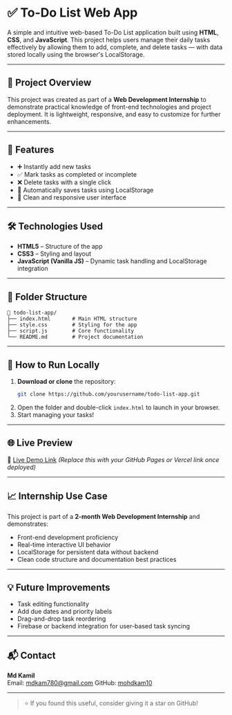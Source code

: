 # ✅ To-Do List Web App

A simple and intuitive web-based To-Do List application built using **HTML**, **CSS**, and **JavaScript**. This project helps users manage their daily tasks effectively by allowing them to add, complete, and delete tasks — with data stored locally using the browser's LocalStorage.

---

## 📌 Project Overview

This project was created as part of a **Web Development Internship** to demonstrate practical knowledge of front-end technologies and project deployment. It is lightweight, responsive, and easy to customize for further enhancements.

---

## 🚀 Features

- ➕ Instantly add new tasks
- ✅ Mark tasks as completed or incomplete
- ❌ Delete tasks with a single click
- 💾 Automatically saves tasks using LocalStorage
- 🎨 Clean and responsive user interface

---

## 🛠️ Technologies Used

- **HTML5** – Structure of the app
- **CSS3** – Styling and layout
- **JavaScript (Vanilla JS)** – Dynamic task handling and LocalStorage integration

---

## 📂 Folder Structure

```
📁 todo-list-app/
├── index.html       # Main HTML structure
├── style.css        # Styling for the app
├── script.js        # Core functionality
└── README.md        # Project documentation
```

---

## 🚧 How to Run Locally

1. **Download or clone** the repository:
   ```bash
   git clone https://github.com/yourusername/todo-list-app.git
   ```
2. Open the folder and double-click `index.html` to launch in your browser.
3. Start managing your tasks!

---

## 🌐 Live Preview

🔗 [Live Demo Link](#) *(Replace this with your GitHub Pages or Vercel link once deployed)*

---

## 📈 Internship Use Case

This project is part of a **2-month Web Development Internship** and demonstrates:
- Front-end development proficiency
- Real-time interactive UI behavior
- LocalStorage for persistent data without backend
- Clean code structure and documentation best practices

---

## 💡 Future Improvements

- Task editing functionality
- Add due dates and priority labels
- Drag-and-drop task reordering
- Firebase or backend integration for user-based task syncing

---

## 📬 Contact

**Md Kamil**  
Email: mdkam780@gmail.com
GitHub: [mohdkam10](https://github.com/mohdkam10)

---

> ⭐ If you found this useful, consider giving it a star on GitHub!

